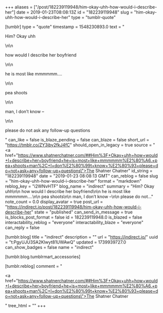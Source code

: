 +++
aliases = ["/post/182239119948/him-okay-uhh-how-would-i-describe-her"]
date = 2019-01-23T08:08:13Z
id = "182239119948"
slug = "him-okay-uhh-how-would-i-describe-her"
type = "tumblr-quote"

[tumblr]
type = "quote"
timestamp = 1548230893.0
text = "<p>Him? Okay uhh</p>\n\n<p>how would I describe her boyfriend</p>\n\n<p>he is most like mmmmmm….</p>\n\n<p>pea shoots</p>\n\n<p>man, I don’t know –</p>\n\n<p>please do not ask any follow-up questions</p>"
can_like = false
is_blaze_pending = false
can_blaze = false
short_url = "https://tmblr.co/ZY3jby2fkJ4fC"
should_open_in_legacy = true
source = "<a href=\"https://www.shatnerchatner.com/##Him%3F+Okay+uhh+how+would+I+describe+her+boyfriend+he+is+most+like+mmmmmm%E2%80%A6.+pea+shoots+man%2C+I+don%E2%80%99t+know+%E2%80%93+please+do+not+ask+any+follow-up+questions\">The Shatner Chatner</a>"
id_string = "182239119948"
date = "2019-01-23 08:08:13 GMT"
can_reblog = false
slug = "him-okay-uhh-how-would-i-describe-her"
format = "markdown"
reblog_key = "i2WNvHTF"
blog_name = "indirect"
summary = "Him? Okay uhh\n\n how would I describe her boyfriend\n\n he is most like mmmmmm….\n\n pea shoots\n\n man, I don’t know –\n\n please do not..."
note_count = 0.0
display_avatar = true
post_url = "https://indirect.io/post/182239119948/him-okay-uhh-how-would-i-describe-her"
state = "published"
can_send_in_message = true
is_blocks_post_format = false
id = 182239119948.0
is_blazed = false
interactability_reblog = "everyone"
interactability_blaze = "everyone"
can_reply = false

[tumblr.blog]
title = "indirect"
description = ""
url = "https://indirect.io/"
uuid = "t:PgyUJU3SA2Klwyt81UWAwQ"
updated = 1739939727.0
can_show_badges = false
name = "indirect"

[tumblr.blog.tumblrmart_accessories]

[tumblr.reblog]
comment = "<p><a href=\"https://www.shatnerchatner.com/##Him%3F+Okay+uhh+how+would+I+describe+her+boyfriend+he+is+most+like+mmmmmm%E2%80%A6.+pea+shoots+man%2C+I+don%E2%80%99t+know+%E2%80%93+please+do+not+ask+any+follow-up+questions\">The Shatner Chatner</a></p>"
tree_html = ""
+++
